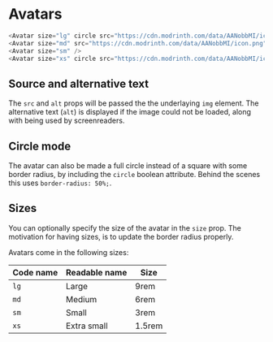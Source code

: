 # Avatars

<DemoContainer class="columns">
<Avatar alt="green flame" size="lg" circle src="https://cdn.modrinth.com/data/AANobbMI/icon.png" />
<Avatar size="md" src="https://cdn.modrinth.com/data/AANobbMI/icon.png" />
<Avatar size="sm" />
<Avatar size="xs" circle src="https://cdn.modrinth.com/data/AANobbMI/icon.png" />
</DemoContainer>

```js
<Avatar size="lg" circle src="https://cdn.modrinth.com/data/AANobbMI/icon.png" />
<Avatar size="md" src="https://cdn.modrinth.com/data/AANobbMI/icon.png" />
<Avatar size="sm" />
<Avatar size="xs" circle src="https://cdn.modrinth.com/data/AANobbMI/icon.png" />
```

## Source and alternative text

The `src` and `alt` props will be passed the the underlaying `img` element.
The alternative text (`alt`) is displayed if the image could not be loaded, along with being used by screenreaders.

## Circle mode

The avatar can also be made a full circle instead of a square with some border radius,
by including the `circle` boolean attribute.
Behind the scenes this uses `border-radius: 50%;`.

## Sizes

You can optionally specify the size of the avatar in the `size` prop.
The motivation for having sizes, is to update the border radius properly.

Avatars come in the following sizes:

| Code name | Readable name | Size   |
| --------- | ------------- | ------ |
| `lg`      | Large         | 9rem   |
| `md`      | Medium        | 6rem   |
| `sm`      | Small         | 3rem   |
| `xs`      | Extra small   | 1.5rem |
